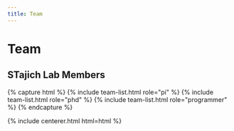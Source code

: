 ```yaml
---
title: Team
---
```


# <i class="fas fa-users"></i>Team

## STajich Lab Members

{% capture html %}
{% include team-list.html role="pi" %}
{% include team-list.html role="phd" %}
{% include team-list.html role="programmer" %}
{% endcapture %}

{% include centerer.html html=html %}
